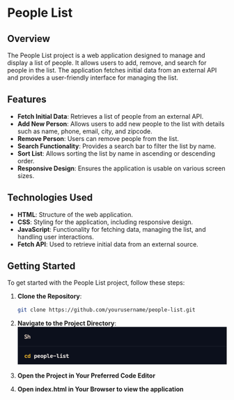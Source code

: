 # People List

## Overview

The People List project is a web application designed to manage and display a list of people. It allows users to add, remove, and search for people in the list. The application fetches initial data from an external API and provides a user-friendly interface for managing the list.

## Features

- **Fetch Initial Data**: Retrieves a list of people from an external API.
- **Add New Person**: Allows users to add new people to the list with details such as name, phone, email, city, and zipcode.
- **Remove Person**: Users can remove people from the list.
- **Search Functionality**: Provides a search bar to filter the list by name.
- **Sort List**: Allows sorting the list by name in ascending or descending order.
- **Responsive Design**: Ensures the application is usable on various screen sizes.

## Technologies Used

- **HTML**: Structure of the web application.
- **CSS**: Styling for the application, including responsive design.
- **JavaScript**: Functionality for fetching data, managing the list, and handling user interactions.
- **Fetch API**: Used to retrieve initial data from an external source.

## Getting Started

To get started with the People List project, follow these steps:

1. **Clone the Repository**:

   ```sh
   git clone https://github.com/yourusername/people-list.git

   ```

2. **Navigate to the Project Directory**:
   ![alt text](image.png)

3. **Open the Project in Your Preferred Code Editor**

4. **Open index.html in Your Browser to view the application**
